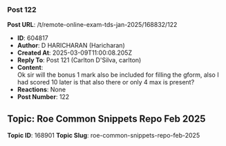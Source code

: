 ### Post 122
**Post URL**: /t/remote-online-exam-tds-jan-2025/168832/122
- **ID**: 604817
- **Author**: D HARICHARAN  (Haricharan)
- **Created At**: 2025-03-09T11:00:08.205Z
- **Reply To**: Post 121 (Carlton D'Silva, carlton)
- **Content**:  
  Ok sir will the bonus 1 mark also be included for filling the gform, also I had scored 10 later is that also there or only 4 max is present?
- **Reactions**: None
- **Post Number**: 122

## Topic: Roe Common Snippets Repo Feb 2025
**Topic ID**: 168901
**Topic Slug**: roe-common-snippets-repo-feb-2025

